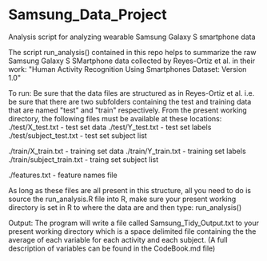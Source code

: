 Samsung_Data_Project
====================

Analysis script for analyzing wearable Samsung Galaxy S smartphone data

The script run_analysis() contained in this repo helps to summarize the raw Samsung Galaxy S SMartphone data collected by Reyes-Ortiz et al. in their work: "Human Activity Recognition Using Smartphones Dataset: Version 1.0"

To run:
Be sure that the data files are structured as in Reyes-Ortiz et al. i.e. be sure that there are two subfolders containing the test and training data that are named "test" and "train" respectively. From the present working directory, the following files must be available at these locations:
./test/X_test.txt - test set data
./test/Y_test.txt - test set labels
./test/subject_test.txt - test set subject list

./train/X_train.txt - training set data
./train/Y_train.txt - training set labels
./train/subject_train.txt - traing set subject list

./features.txt - feature names file

As long as these files are all present in this structure, all you need to do is source the run_analysis.R file into R, make sure your present working directory is set in R to where the data are and then type: run_analysis()

Output:
The program will write a file called Samsung_Tidy_Output.txt to your present working directory which is a space delimited file containing the the average of each variable for each activity and each subject. (A full description of variables can be found in the CodeBook.md file)
